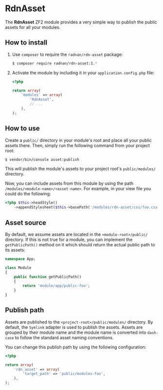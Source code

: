 RdnAsset
========

The **RdnAsset** ZF2 module provides a very simple way to publish the public assets for all your modules.

## How to install

1. Use `composer` to require the `radnan/rdn-asset` package:

   ~~~bash
   $ composer require radnan/rdn-asset:1.*
   ~~~

2. Activate the module by including it in your `application.config.php` file:

   ~~~php
   <?php

   return array(
       'modules' => array(
           'RdnAsset',
           // ...
       ),
   );
   ~~~

## How to use

Create a `public/` directory in your module's root and place all your public assets there. Then, simply run the following command from your project root:

~~~bash
$ vendor/bin/console asset:publish
~~~

This will publish the module's assets to your project root's `public/modules/` directory.

Now, you can include assets from this module by using the path `/modules/<module-name>/<asset-name>`. For example, in your view file you could do the following:

~~~php
<?php $this->headStyle()
	->appendStylesheet($this->basePath('/modules/rdn-asset/css/foo.css')) ?>
~~~

## Asset source

By default, we assume assets are located in the `<module-root>/public/` directory. If this is not true for a module, you can implement the `getPublicPath()` method on it which should return the actual public path to its assets:

~~~php
namespace App;

class Module
{
	public function getPublicPath()
	{
		return 'module/app/public-foo';
	}
}
~~~

## Publish path

Assets are published to the `<project-root>/public/modules/` directory. By default, the `Symlink` adapter is used to publish the assets. Assets are grouped by their module name and the module name is converted into `dash-case` to follow the standard asset naming conventions.

You can change this publish path by using the following configuration:

~~~php
<?php

return array(
	'rdn_asset' => array(
		'target_path' => 'public/modules-foo',
	),
);
~~~
